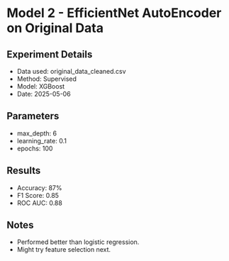 # Model 2 - EfficientNet AutoEncoder on Original Data

## Experiment Details
- Data used: original_data_cleaned.csv
- Method: Supervised
- Model: XGBoost
- Date: 2025-05-06

## Parameters
- max_depth: 6
- learning_rate: 0.1
- epochs: 100

## Results
- Accuracy: 87%
- F1 Score: 0.85
- ROC AUC: 0.88

## Notes
- Performed better than logistic regression.
- Might try feature selection next.
